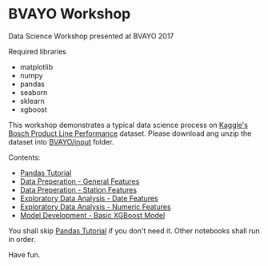 # BVAYO Workshop
Data Science Workshop presented at BVAYO 2017

Required libraries

* matplotlib
* numpy
* pandas
* seaborn
* sklearn
* xgboost

This workshop demonstrates a typical data science process on [Kaggle's Bosch Product Line Performance](https://www.kaggle.com/c/bosch-production-line-performance) dataset. Please download ang unzip the dataset into [BVAYO/input](BVAYO/input) folder.

Contents:
* [Pandas Tutorial](BVAYO/00-pandas_tutorial.ipynb)
* [Data Preperation - General Features](BVAYO/01-extract_station_features.ipynb)
* [Data Preperation - Station Features](BVAYO/02-extract_station_data.ipynb)
* [Exploratory Data Analysis - Date Features](BVAYO/03_exploring_date_features.ipynb)
* [Exploratory Data Analysis - Numeric Features](BVAYO/04_exploring_numeric_features.ipynb)
* [Model Development - Basic XGBoost Model](BVAYO/05-develop_xgboost_model.ipynb)

You shall skip [Pandas Tutorial](BVAYO/00-pandas_tutorial.ipynb) if you don't need it. Other notebooks shall run in order.

Have fun.



